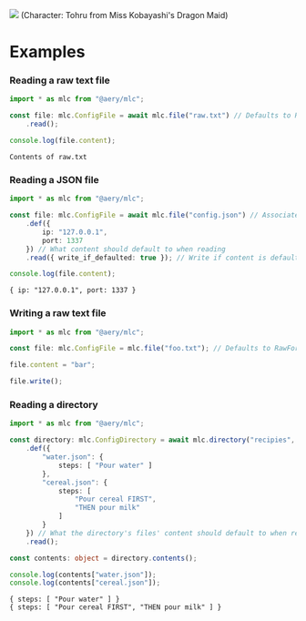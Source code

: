 ![](https://i.imgur.com/2tDOn1l.png)
(Character: Tohru from Miss Kobayashi's Dragon Maid)

# Examples

### Reading a raw text file
```ts
import * as mlc from "@aery/mlc";

const file: mlc.ConfigFile = await mlc.file("raw.txt") // Defaults to RawFormat format by default
    .read();

console.log(file.content);
```
```
Contents of raw.txt
```

### Reading a JSON file
```ts
import * as mlc from "@aery/mlc";

const file: mlc.ConfigFile = await mlc.file("config.json") // Associates json files with JSONFormat format by default
    .def({
        ip: "127.0.0.1",
        port: 1337
    }) // What content should default to when reading
    .read({ write_if_defaulted: true }); // Write if content is defaulted in any way after reading

console.log(file.content);
```
```
{ ip: "127.0.0.1", port: 1337 }
```

### Writing a raw text file
```ts
import * as mlc from "@aery/mlc";

const file: mlc.ConfigFile = mlc.file("foo.txt"); // Defaults to RawFormat format by default

file.content = "bar";

file.write();
```

### Reading a directory
```ts
import * as mlc from "@aery/mlc";

const directory: mlc.ConfigDirectory = await mlc.directory("recipies", new mlc.formats.JSONFormat())
    .def({
        "water.json": {
            steps: [ "Pour water" ]
        },
        "cereal.json": {
            steps: [
                "Pour cereal FIRST",
                "THEN pour milk"
            ]
        }
    }) // What the directory's files' content should default to when reading
    .read();

const contents: object = directory.contents();

console.log(contents["water.json"]);
console.log(contents["cereal.json"]);
```
```
{ steps: [ "Pour water" ] }
{ steps: [ "Pour cereal FIRST", "THEN pour milk" ] }
```